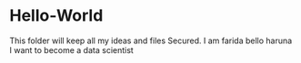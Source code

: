 # Hello-World
This folder will keep all my ideas and files
Secured.
 I am farida bello haruna I want to become a data scientist
